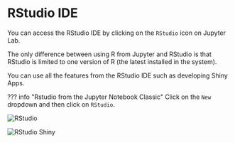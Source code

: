 # RStudio IDE

You can access the RStudio IDE by clicking on the `RStudio` icon on Jupyter Lab.

The only difference between using R from Jupyter and RStudio is that
RStudio is limited to one version of R (the latest installed in the system).

You can use all the features from the RStudio IDE such as developing Shiny Apps.

??? info "Rstudio from the Jupyter Notebook Classic"
    Click on the `New` dropdown and then click on `RStudio`.

![RStudio](/assets/img/jupyterhub-ami/rstudio-shiny.png)

![RStudio Shiny](/assets/img/jupyterhub-ami/rstudio-shiny.png)

